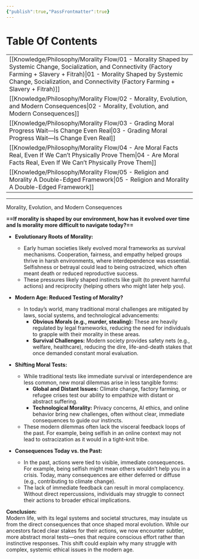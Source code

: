 ```yaml
---
{"publish":true,"PassFrontmatter":true}
---
```


# Table Of Contents
|                                                                                                                                                                                                                                                                        |
| ---------------------------------------------------------------------------------------------------------------------------------------------------------------------------------------------------------------------------------------------------------------------- |
| [[Knowledge/Philosophy/Morality Flow/01 - Morality Shaped by Systemic Change, Socialization, and Connectivity (Factory Farming + Slavery + Fitrah)\|01 - Morality Shaped by Systemic Change, Socialization, and Connectivity (Factory Farming + Slavery + Fitrah)]] |
| [[Knowledge/Philosophy/Morality Flow/02 - Morality, Evolution, and Modern Consequences\|02 - Morality, Evolution, and Modern Consequences]]                                                                                                                         |
| [[Knowledge/Philosophy/Morality Flow/03 - Grading Moral Progress Wait—Is Change Even Real\|03 - Grading Moral Progress Wait—Is Change Even Real]]                                                                                                                   |
| [[Knowledge/Philosophy/Morality Flow/04 - Are Moral Facts Real, Even If We Can’t Physically Prove Them\|04 - Are Moral Facts Real, Even If We Can’t Physically Prove Them]]                                                                                         |
| [[Knowledge/Philosophy/Morality Flow/05 - Religion and Morality A Double-Edged Framework\|05 - Religion and Morality A Double-Edged Framework]]                                                                                                                     |

---

Morality, Evolution, and Modern Consequences

**==If morality is shaped by our environment, how has it evolved over time and Is morality more difficult to navigate today?==**

- **Evolutionary Roots of Morality:**
    
    - Early human societies likely evolved moral frameworks as survival mechanisms. Cooperation, fairness, and empathy helped groups thrive in harsh environments, where interdependence was essential. Selfishness or betrayal could lead to being ostracized, which often meant death or reduced reproductive success.
    - These pressures likely shaped instincts like guilt (to prevent harmful actions) and reciprocity (helping others who might later help you).
- **Modern Age: Reduced Testing of Morality?**
    
    - In today’s world, many traditional moral challenges are mitigated by laws, social systems, and technological advancements:
        - **Obvious Morals (e.g., murder, stealing):** These are heavily regulated by legal frameworks, reducing the need for individuals to grapple with their morality in these areas.
        - **Survival Challenges:** Modern society provides safety nets (e.g., welfare, healthcare), reducing the dire, life-and-death stakes that once demanded constant moral evaluation.
- **Shifting Moral Tests:**
    
    - While traditional tests like immediate survival or interdependence are less common, new moral dilemmas arise in less tangible forms:
        - **Global and Distant Issues:** Climate change, factory farming, or refugee crises test our ability to empathize with distant or abstract suffering.
        - **Technological Morality:** Privacy concerns, AI ethics, and online behavior bring new challenges, often without clear, immediate consequences to guide our instincts.
    - These modern dilemmas often lack the visceral feedback loops of the past. For example, being selfish in an online context may not lead to ostracization as it would in a tight-knit tribe.
- **Consequences Today vs. the Past:**
    
    - In the past, actions were tied to visible, immediate consequences. For example, being selfish might mean others wouldn’t help you in a crisis. Today, many consequences are either deferred or diffuse (e.g., contributing to climate change).
    - The lack of immediate feedback can result in moral complacency. Without direct repercussions, individuals may struggle to connect their actions to broader ethical implications.

**Conclusion:**  
Modern life, with its legal systems and societal structures, may insulate us from the direct consequences that once shaped moral evolution. While our ancestors faced clear stakes for their actions, we now encounter subtler, more abstract moral tests—ones that require conscious effort rather than instinctive responses. This shift could explain why many struggle with complex, systemic ethical issues in the modern age.